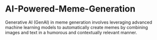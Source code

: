 # AI-Powered-Meme-Generation
Generative AI (GenAI) in meme generation involves leveraging advanced machine learning models to automatically create memes by combining images and text in a humorous and contextually relevant manner.
